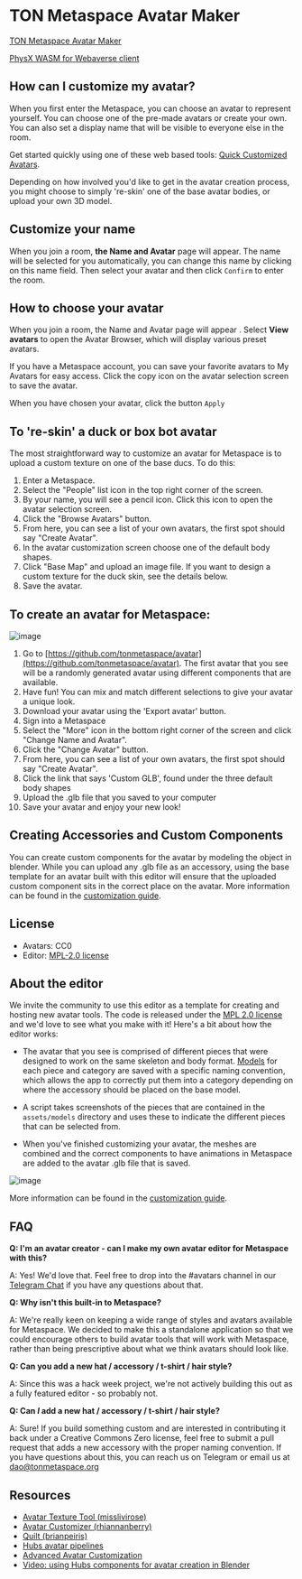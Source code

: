 # TON Metaspace Avatar Maker
[TON Metaspace Avatar Maker](https://github.com/tonmetaspace/avatar-maker)

[PhysX WASM for Webaverse client](https://github.com/tonmetaspace/avatars-wasm)

## How can I customize my avatar?
When you first enter the Metaspace, you can choose an avatar to represent yourself. You can choose one of the pre-made avatars or create your own. You can also set a display name that will be visible to everyone else in the room.

Get started quickly using one of these web based tools: [Quick Customized Avatars](https://github.com/tonmetaspace/avatar).

Depending on how involved you'd like to get in the avatar creation process, you might choose to simply 're-skin' one of the base avatar bodies, or upload your own 3D model.

## Customize your name
When you join a room, **the Name and Avatar** page will appear. The name will be selected for you automatically, you can change this name by clicking on this name field. Then select your avatar and then click ```Confirm``` to enter the room.

## How to choose your avatar
When you join a room, the Name and Avatar page will appear . Select **View avatars** to open the Avatar Browser, which will display various preset avatars.

If you have a Metaspace account, you can save your favorite avatars to My Avatars for easy access. Click the copy icon on the avatar selection screen to save the avatar.

When you have chosen your avatar, click the button ```Apply```

## To 're-skin' a duck or box bot avatar
The most straightforward way to customize an avatar for Metaspace is to upload a custom texture on one of the base ducs. To do this:

1. Enter a Metaspace.
2. Select the "People" list icon in the top right corner of the screen.
3. By your name, you will see a pencil icon. Click this icon to open the avatar selection screen.
4. Click the "Browse Avatars" button.
5. From here, you can see a list of your own avatars, the first spot should say "Create Avatar".
6. In the avatar customization screen choose one of the default body shapes.
7. Click "Base Map" and upload an image file. If you want to design a custom texture for the duck skin, see the details below.
8. Save the avatar.

## To create an avatar for Metaspace:
![image](https://user-images.githubusercontent.com/24755187/218436997-61013cd9-3fc9-4150-92fc-4425fc8cc09f.png)

1. Go to [https://github.com/tonmetaspace/avatar](https://github.com/tonmetaspace/avatar). The first avatar that you see will be a randomly generated avatar using different components that are available.
2. Have fun! You can mix and match different selections to give your avatar a unique look.
3. Download your avatar using the 'Export avatar' button.
4. Sign into a Metaspace
5. Select the "More" icon in the bottom right corner of the screen and click "Change Name and Avatar".
6. Click the "Change Avatar" button.
7. From here, you can see a list of your own avatars, the first spot should say "Create Avatar".
8. Click the link that says 'Custom GLB', found under the three default body shapes
9. Upload the .glb file that you saved to your computer
10. Save your avatar and enjoy your new look!

## Creating Accessories and Custom Components

You can create custom components for the avatar by modeling the object in blender. While you can upload any .glb file as an accessory, using the base template for an avatar built with this editor will ensure that the uploaded custom component sits in the correct place on the avatar. More information can be found in the [customization guide](./CUSTOMIZING.md).

## License
* Avatars: CC0
* Editor: [MPL-2.0 license](https://github.com/tonmetaspace/avatar/blob/main/LICENSE)

## About the editor

We invite the community to use this editor as a template for creating and hosting new avatar tools. The code is released under the [MPL 2.0 license](./LICENSE) and we'd love to see what you make with it! Here's a bit about how the editor works:

- The avatar that you see is comprised of different pieces that were designed to work on the same skeleton and body format. [Models](https://github.com/DAO-TON-CON/avatar/tree/main/assets/models) for each piece and category are saved with a specific naming convention, which allows the app to correctly put them into a category depending on where the accessory should be placed on the base model.

- A script takes screenshots of the pieces that are contained in the `assets/models` directory and uses these to indicate the different pieces that can be selected from.

- When you've finished customizing your avatar, the meshes are combined and the correct components to have animations in Metaspace are added to the avatar .glb file that is saved.

![image](https://user-images.githubusercontent.com/24755187/218442961-cea369dd-6134-42ec-bd93-ebc0f29e5616.png)


More information can be found in the [customization guide](./CUSTOMIZING.md).

## FAQ

**Q: I'm an avatar creator - can I make my own avatar editor for Metaspace with this?**

A: Yes! We'd love that. Feel free to drop into the #avatars channel in our [Telegram Chat](https://t.me/tonmetaspace_chat) if you have any questions about that.

**Q: Why isn't this built-in to Metaspace?**

A: We're really keen on keeping a wide range of styles and avatars available for Metaspace. We decided to make this a standalone application so that we could encourage others to build avatar tools that will work with Metaspace, rather than being prescriptive about what we think avatars should look like.

**Q: Can you add a new hat / accessory / t-shirt / hair style?**

A: Since this was a hack week project, we're not actively building this out as a fully featured editor - so probably not.

**Q: Can _*I*_ add a new hat / accessory / t-shirt / hair style?**

A: Sure! If you build something custom and are interested in contributing it back under a Creative Commons Zero license, feel free to submit a pull request that adds a new accessory with the proper naming convention. If you have questions about this, you can reach us on Telegram or email us at dao@tonmetaspace.org

## Resources

- [Avatar Texture Tool (misslivirose)](https://github.com/misslivirose/avatar-texture-tool)
- [Avatar Customizer (rhiannanberry)](https://github.com/rhiannanberry/Avatar-Customizer)
- [Quilt (brianpeiris)](https://github.com/brianpeiris/quilt)
- [Hubs avatar pipelines](https://github.com/mozillareality/hubs-avatar-pipelines/)
- [Advanced Avatar Customization](https://hubs.mozilla.com/docs/creators-advanced-avatar-customization.html)
- [Video: using Hubs components for avatar creation in Blender](https://www.youtube.com/watch?v=qBvZhh6KVcg)
